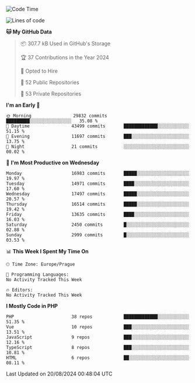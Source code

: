 <!--START_SECTION:waka-->
![Code Time](http://img.shields.io/badge/Code%20Time-1%2C583%20hrs%2058%20mins-blue)

![Lines of code](https://img.shields.io/badge/From%20Hello%20World%20I%27ve%20Written-26.8%20million%20lines%20of%20code-blue)

**🐱 My GitHub Data** 

> 📦 307.7 kB Used in GitHub's Storage 
 > 
> 🏆 37 Contributions in the Year 2024
 > 
> 💼 Opted to Hire
 > 
> 📜 52 Public Repositories 
 > 
> 🔑 53 Private Repositories 
 > 
**I'm an Early 🐤** 

```text
🌞 Morning                29832 commits       █████████░░░░░░░░░░░░░░░░   35.08 % 
🌆 Daytime                43499 commits       █████████████░░░░░░░░░░░░   51.15 % 
🌃 Evening                11697 commits       ███░░░░░░░░░░░░░░░░░░░░░░   13.75 % 
🌙 Night                  21 commits          ░░░░░░░░░░░░░░░░░░░░░░░░░   00.02 % 
```
📅 **I'm Most Productive on Wednesday** 

```text
Monday                   16983 commits       █████░░░░░░░░░░░░░░░░░░░░   19.97 % 
Tuesday                  14971 commits       ████░░░░░░░░░░░░░░░░░░░░░   17.60 % 
Wednesday                17497 commits       █████░░░░░░░░░░░░░░░░░░░░   20.57 % 
Thursday                 16514 commits       █████░░░░░░░░░░░░░░░░░░░░   19.42 % 
Friday                   13635 commits       ████░░░░░░░░░░░░░░░░░░░░░   16.03 % 
Saturday                 2450 commits        █░░░░░░░░░░░░░░░░░░░░░░░░   02.88 % 
Sunday                   2999 commits        █░░░░░░░░░░░░░░░░░░░░░░░░   03.53 % 
```


📊 **This Week I Spent My Time On** 

```text
🕑︎ Time Zone: Europe/Prague

💬 Programming Languages: 
No Activity Tracked This Week

🔥 Editors: 
No Activity Tracked This Week
```

**I Mostly Code in PHP** 

```text
PHP                      38 repos            █████████████░░░░░░░░░░░░   51.35 % 
Vue                      10 repos            ███░░░░░░░░░░░░░░░░░░░░░░   13.51 % 
JavaScript               9 repos             ███░░░░░░░░░░░░░░░░░░░░░░   12.16 % 
TypeScript               8 repos             ███░░░░░░░░░░░░░░░░░░░░░░   10.81 % 
HTML                     6 repos             ██░░░░░░░░░░░░░░░░░░░░░░░   08.11 % 
```




 Last Updated on 20/08/2024 00:48:04 UTC
<!--END_SECTION:waka-->
<!--
**AlexKratky/AlexKratky** is a ✨ _special_ ✨ repository because its `README.md` (this file) appears on your GitHub profile.

Here are some ideas to get you started:

- 🔭 I’m currently working on ...
- 🌱 I’m currently learning ...
- 👯 I’m looking to collaborate on ...
- 🤔 I’m looking for help with ...
- 💬 Ask me about ...
- 📫 How to reach me: ...
- 😄 Pronouns: ...
- ⚡ Fun fact: ...
-->
